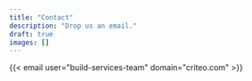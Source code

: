 ```yaml
---
title: "Contact"
description: "Drop us an email."
draft: true
images: []
---
```


{{< email user="build-services-team" domain="criteo.com" >}}
